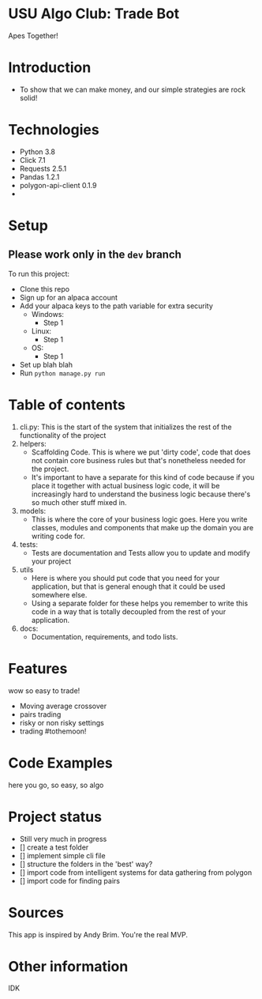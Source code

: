 # USU Algo Club: Trade Bot
Apes Together!

# Introduction
- To show that we can make money, and our simple strategies are rock solid!

# Technologies
- Python 3.8
- Click 7.1
- Requests 2.5.1
- Pandas 1.2.1
- polygon-api-client 0.1.9
- 

# Setup
## Please work only in the `dev` branch

To run this project:
- Clone this repo
- Sign up for an alpaca account
- Add your alpaca keys to the path variable for extra security
	- Windows:
		- Step 1
	- Linux:
		- Step 1
	- OS:
		- Step 1
- Set up blah blah
- Run ```python manage.py run```


# Table of contents
1. cli.py: This is the start of the system that initializes the rest of the functionality of the project
2. helpers:
   	- Scaffolding Code. This is where we put 'dirty code', code that does not contain core business rules but that's nonetheless needed for the project.
	- It's important to have a separate for this kind of code because if you place it together with actual business logic code, it will be increasingly hard to understand the business logic because there's so much other stuff mixed in.
3. models:
   	- This is where the core of your business logic goes. Here you write classes, modules and components that make up the domain you are writing code for.
4. tests:
   	- Tests are documentation and Tests allow you to update and modify your project
5. utils
   	- Here is where you should put code that you need for your application, but that is general enough that it could be used somewhere else.
	- Using a separate folder for these helps you remember to write this code in a way that is totally decoupled from the rest of your application.
6. docs: 
	- Documentation, requirements, and todo lists.



# Features
wow so easy to trade!
- Moving average crossover
- pairs trading
- risky or non risky settings
- trading #tothemoon!

# Code Examples
here you go, so easy, so algo

# Project status 
- Still very much in progress
- [] create a test folder
- [] implement simple cli file
- [] structure the folders in the 'best' way?  
- [] import code from intelligent systems for data gathering from polygon
- [] import code for finding pairs

# Sources
This app is inspired by Andy Brim. You're the real MVP. 

# Other information
IDK 	